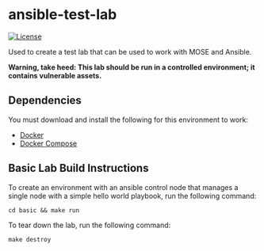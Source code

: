 # ansible-test-lab
[![License](http://img.shields.io/:license-mit-blue.svg)](https://github.com/master-of-servers/ansible-test-lab/blob/master/LICENSE)

Used to create a test lab that can be used to work with MOSE and Ansible.

**Warning, take heed: This lab should be run in a controlled environment; it contains vulnerable assets.**

## Dependencies
You must download and install the following for this environment to work:
* [Docker](https://docs.docker.com/install/)
* [Docker Compose](https://docs.docker.com/compose/install/)

## Basic Lab Build Instructions
To create an environment with an ansible control node that manages a single node with a simple hello world playbook, run the following command:
```
cd basic && make run
```

To tear down the lab, run the following command:
```
make destroy
```